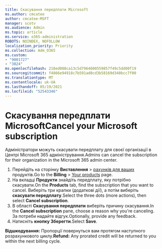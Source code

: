 ```yaml
---
title: Скасування передплати Microsoft
ms.author: cmcatee
author: cmcatee-MSFT
manager: scotv
ms.audience: Admin
ms.topic: article
ms.service: o365-administration
ROBOTS: NOINDEX, NOFOLLOW
localization_priority: Priority
ms.collection: Adm_O365
ms.custom:
- "9001727"
- "3824"
ms.openlocfilehash: 218ed088ca13c5d7964600559857f49c5dd00f19
ms.sourcegitcommit: f4866e94918c7b591ad0cd3b58169d340bcc7f00
ms.translationtype: MT
ms.contentlocale: uk-UA
ms.lasthandoff: 05/19/2021
ms.locfileid: "52543346"
---
```

# <a name="cancel-your-microsoft-subscription"></a><span data-ttu-id="80196-102">Скасування передплати Microsoft</span><span class="sxs-lookup"><span data-stu-id="80196-102">Cancel your Microsoft subscription</span></span>

<span data-ttu-id="80196-103">Адміністратори можуть скасувати передплату для своєї організації в Центрі Microsoft 365 адміністрування.</span><span class="sxs-lookup"><span data-stu-id="80196-103">Admins can cancel the subscription for their organization in the Microsoft 365 admin center.</span></span>

1. <span data-ttu-id="80196-104">Перейдіть на сторінку **Виставлення** \> [рахунків для ваших](https://go.microsoft.com/fwlink/p/?linkid=842054) продуктів.</span><span class="sxs-lookup"><span data-stu-id="80196-104">Go to the **Billing** \> [Your products](https://go.microsoft.com/fwlink/p/?linkid=842054) page.</span></span>
2. <span data-ttu-id="80196-105">На вкладці **Продукти** знайдіть передплату, яку потрібно скасувати.</span><span class="sxs-lookup"><span data-stu-id="80196-105">On the **Products** tab, find the subscription that you want to cancel.</span></span> <span data-ttu-id="80196-106">Виберіть три крапки (додаткові дії), а потім виберіть **скасувати передплату**.</span><span class="sxs-lookup"><span data-stu-id="80196-106">Select the three dots (more actions), then select **Cancel subscription**.</span></span>
3. <span data-ttu-id="80196-107">В області **Скасування передплати** виберіть причину скасування.</span><span class="sxs-lookup"><span data-stu-id="80196-107">In the **Cancel subscription** pane, choose a reason why you're canceling.</span></span> <span data-ttu-id="80196-108">За потреби надайте відгук.</span><span class="sxs-lookup"><span data-stu-id="80196-108">Optionally, provide any feedback.</span></span>
4. <span data-ttu-id="80196-109">Натисніть **кнопку Зберегти**.</span><span class="sxs-lookup"><span data-stu-id="80196-109">Select **Save**.</span></span>

<span data-ttu-id="80196-110">**Відшкодування:** Пропорції повернуться вам протягом наступного розрахункового циклу.</span><span class="sxs-lookup"><span data-stu-id="80196-110">**Refund:** Any prorated credit will be returned to you within the next billing cycle.</span></span>